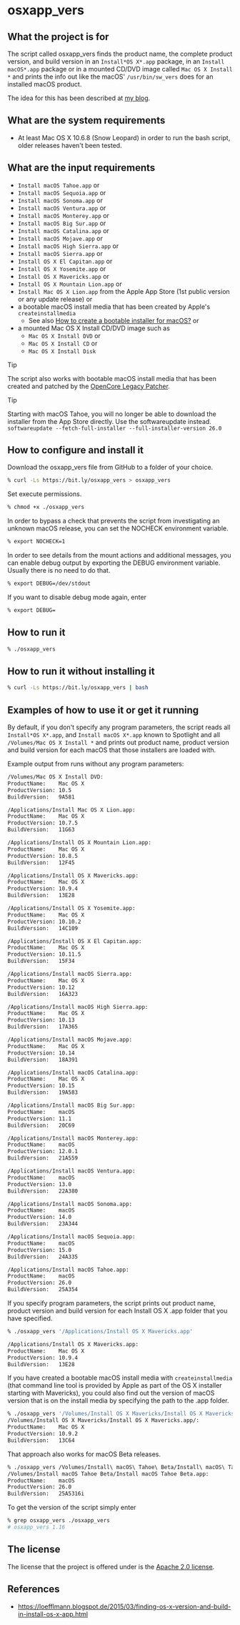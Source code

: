 osxapp_vers
===========

What the project is for
-----------------------
The script called osxapp_vers finds the product name, the complete product version, and build version in an `Install*OS X*.app` package, in an `Install macOS*.app` package or in a mounted CD/DVD image called `Mac OS X Install *` and prints the info out like the macOS' `/usr/bin/sw_vers` does for an installed macOS product.

The idea for this has been described at [my blog](https://loefflmann.blogspot.de/2015/03/finding-os-x-version-and-build-in-install-os-x-app.html).


What are the system requirements
--------------------------------
* At least Mac OS X 10.6.8 (Snow Leopard) in order to run the bash script, older releases haven't been tested.


What are the input requirements
-------------------------------
* `Install macOS Tahoe.app` or
* `Install macOS Sequoia.app` or
* `Install macOS Sonoma.app` or
* `Install macOS Ventura.app` or
* `Install macOS Monterey.app` or 
* `Install macOS Big Sur.app` or
* `Install macOS Catalina.app` or
* `Install macOS Mojave.app` or
* `Install macOS High Sierra.app` or
* `Install macOS Sierra.app` or
* `Install OS X El Capitan.app` or
* `Install OS X Yosemite.app` or
* `Install OS X Mavericks.app` or
* `Install OS X Mountain Lion.app` or
* `Install Mac OS X Lion.app` from the Apple App Store (1st public version or any update release) or
* a bootable macOS install media that has been created by Apple's `createinstallmedia`
  * See also [How to create a bootable installer for macOS?](https://support.apple.com/en-us/HT201372) or
* a mounted Mac OS X Install CD/DVD image such as
  * `Mac OS X Install DVD` or
  * `Mac OS X Install CD` or
  * `Mac OS X Install Disk`

> [!TIP]
> The script also works with bootable macOS install media that has been created and patched by the [OpenCore Legacy Patcher](https://dortania.github.io/OpenCore-Legacy-Patcher/).

> [!TIP]
> Starting with macOS Tahoe, you will no longer be able to download the installer from the App Store directly. Use the softwareupdate instead.
> `softwareupdate --fetch-full-installer --full-installer-version 26.0`


How to configure and install it
-------------------------------
Download the osxapp_vers file from GitHub to a folder of your choice.

```bash
% curl -Ls https://bit.ly/osxapp_vers > osxapp_vers
```

Set execute permissions.

```bash
% chmod +x ./osxapp_vers
```

In order to bypass a check that prevents the script from investigating an unknown macOS release, you can set the NOCHECK environment variable.

```bash
% export NOCHECK=1
```

In order to see details from the mount actions and additional messages, you can enable debug output by exporting the DEBUG environment variable. Usually there is no need to do that.

```bash
% export DEBUG=/dev/stdout
```
 
If you want to disable debug mode again, enter

```bash
% export DEBUG=
```

How to run it
-------------
```bash
% ./osxapp_vers
```

How to run it without installing it
-----------------------------------
```bash
% curl -Ls https://bit.ly/osxapp_vers | bash
```


Examples of how to use it or get it running
-------------------------------------------
By default, if you don't specify any program parameters, the script reads all `Install*OS X*.app`, and `Install macOS X*.app` known to Spotlight and all `/Volumes/Mac OS X Install *` and prints out product name, product version and build version for each macOS that those installers are loaded with.

Example output from runs without any program parameters:

```bash
/Volumes/Mac OS X Install DVD:
ProductName:    Mac OS X
ProductVersion: 10.5
BuildVersion:   9A581

/Applications/Install Mac OS X Lion.app:
ProductName:    Mac OS X
ProductVersion: 10.7.5
BuildVersion:   11G63

/Applications/Install OS X Mountain Lion.app:
ProductName:    Mac OS X
ProductVersion: 10.8.5
BuildVersion:   12F45

/Applications/Install OS X Mavericks.app:
ProductName:    Mac OS X
ProductVersion: 10.9.4
BuildVersion:   13E28

/Applications/Install OS X Yosemite.app:
ProductName:    Mac OS X
ProductVersion: 10.10.2
BuildVersion:   14C109

/Applications/Install OS X El Capitan.app:
ProductName:    Mac OS X
ProductVersion:	10.11.5
BuildVersion:   15F34

/Applications/Install macOS Sierra.app:
ProductName:    Mac OS X
ProductVersion:	10.12
BuildVersion:   16A323

/Applications/Install macOS High Sierra.app:
ProductName:	Mac OS X
ProductVersion:	10.13
BuildVersion:	17A365

/Applications/Install macOS Mojave.app:
ProductName:	Mac OS X
ProductVersion:	10.14
BuildVersion:	18A391

/Applications/Install macOS Catalina.app:
ProductName:	Mac OS X
ProductVersion:	10.15
BuildVersion:	19A583

/Applications/Install macOS Big Sur.app:
ProductName:	macOS
ProductVersion:	11.1
BuildVersion:	20C69

/Applications/Install macOS Monterey.app:
ProductName:	macOS
ProductVersion:	12.0.1
BuildVersion:	21A559

/Applications/Install macOS Ventura.app:
ProductName:	macOS
ProductVersion:	13.0
BuildVersion:	22A380

/Applications/Install macOS Sonoma.app:
ProductName:	macOS
ProductVersion:	14.0
BuildVersion:	23A344

/Applications/Install macOS Sequoia.app:
ProductName:	macOS
ProductVersion:	15.0
BuildVersion:	24A335

/Applications/Install macOS Tahoe.app:
ProductName:	macOS
ProductVersion:	26.0
BuildVersion:	25A354
```

If you specify program parameters, the script prints out product name, product version and build version for each Install OS X .app folder that you have specified.

```bash
% ./osxapp_vers '/Applications/Install OS X Mavericks.app'

/Applications/Install OS X Mavericks.app:
ProductName:    Mac OS X
ProductVersion: 10.9.4
BuildVersion:   13E28
```

If you have created a bootable macOS install media with `createinstallmedia` (that command line tool is provided by Apple as part of the OS X installer starting with Mavericks), you could also find out the version of macOS version that is on the install media by specifying the path to the .app folder.

```bash
% ./osxapp_vers '/Volumes/Install OS X Mavericks/Install OS X Mavericks.app/'
/Volumes/Install OS X Mavericks/Install OS X Mavericks.app/:
ProductName:    Mac OS X
ProductVersion: 10.9.2
BuildVersion:   13C64
```

That approach also works for macOS Beta releases.

```bash
% ./osxapp_vers /Volumes/Install\ macOS\ Tahoe\ Beta/Install\ macOS\ Tahoe\ Beta.app
/Volumes/Install macOS Tahoe Beta/Install macOS Tahoe Beta.app:
ProductName:	macOS
ProductVersion:	26.0
BuildVersion:	25A5316i
```

To get the version of the script simply enter

```bash
% grep osxapp_vers ./osxapp_vers
# osxapp_vers 1.16
```


The license
-----------
The license that the project is offered under is the [Apache 2.0 license](http://choosealicense.com/licenses/apache-2.0/).


References
----------
* https://loefflmann.blogspot.de/2015/03/finding-os-x-version-and-build-in-install-os-x-app.html
